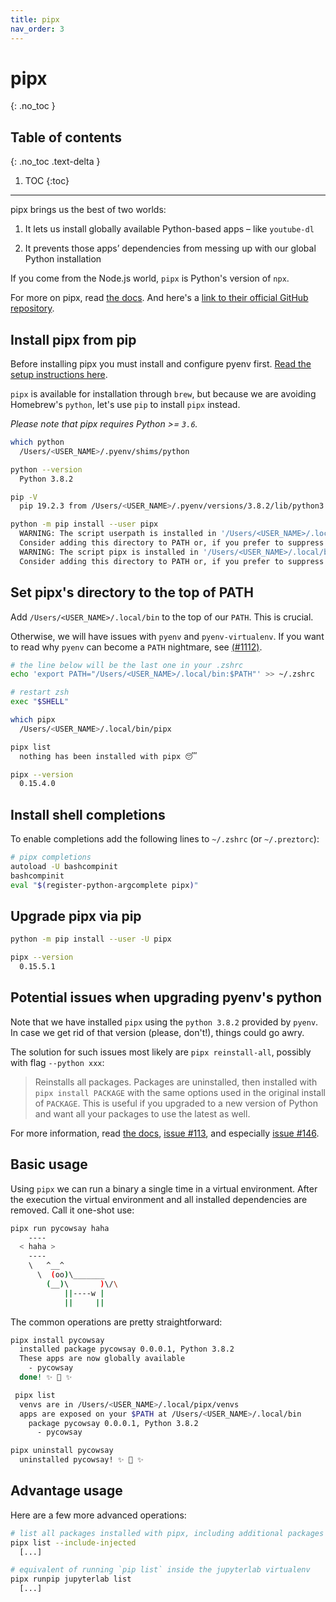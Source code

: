 ```yaml
---
title: pipx
nav_order: 3
---
```


# pipx
{: .no_toc }

## Table of contents
{: .no_toc .text-delta }

1. TOC
{:toc}

---

pipx brings us the best of two worlds:

1. It lets us install globally available Python-based apps – like `youtube-dl`

2. It prevents those apps’ dependencies from messing up with our global Python installation

If you come from the Node.js world, `pipx` is Python's version of `npx`.

For more on pipx, read [the docs](https://pipxproject.github.io/pipx/comparisons/). And here's a [link to their official GitHub repository](https://github.com/pipxproject/pipx).

## Install pipx from pip

<div class="warning-box">Before installing pipx you must install and configure pyenv first. <a href="pyenv/pyenv.html">Read the setup instructions here</a>.</div>

`pipx` is available for installation through `brew`, but because we are avoiding Homebrew's `python`, let's use `pip` to install `pipx` instead.

_Please note that pipx requires Python >= `3.6`._

```sh
which python
  /Users/<USER_NAME>/.pyenv/shims/python

python --version
  Python 3.8.2

pip -V
  pip 19.2.3 from /Users/<USER_NAME>/.pyenv/versions/3.8.2/lib/python3.8/site-packages/pip (python 3.8)

python -m pip install --user pipx
  WARNING: The script userpath is installed in '/Users/<USER_NAME>/.local/bin' which is not on PATH.
  Consider adding this directory to PATH or, if you prefer to suppress this warning, use --no-warn-script-location.
  WARNING: The script pipx is installed in '/Users/<USER_NAME>/.local/bin' which is not on PATH.
  Consider adding this directory to PATH or, if you prefer to suppress this warning, use --no-warn-script-location.
```

## Set pipx's directory to the top of PATH

Add `/Users/<USER_NAME>/.local/bin` to the top of our `PATH`. This is crucial. 

Otherwise, we will have issues with `pyenv` and `pyenv-virtualenv`. If you want to read why `pyenv` can become a `PATH` nightmare, see [(#1112)](https://github.com/pyenv/pyenv/issues/1112).

```sh
# the line below will be the last one in your .zshrc
echo 'export PATH="/Users/<USER_NAME>/.local/bin:$PATH"' >> ~/.zshrc

# restart zsh
exec "$SHELL"

which pipx
  /Users/<USER_NAME>/.local/bin/pipx

pipx list
  nothing has been installed with pipx 😴

pipx --version
  0.15.4.0
```

## Install shell completions

To enable completions add the following lines to `~/.zshrc` (or `~/.preztorc`):

```sh
# pipx completions
autoload -U bashcompinit
bashcompinit
eval "$(register-python-argcomplete pipx)"
```

## Upgrade pipx via pip

```sh
python -m pip install --user -U pipx

pipx --version
  0.15.5.1
```

## Potential issues when upgrading pyenv's python

Note that we have installed `pipx` using the `python 3.8.2` provided by `pyenv`. In case we get rid of that version (please, don't!), things could go awry.

The solution for such issues most likely are `pipx reinstall-all`, possibly with flag `--python xxx`:

> Reinstalls all packages. Packages are uninstalled, then installed with `pipx install PACKAGE` with the same options used in the original install of `PACKAGE`. This is useful if you upgraded to a new version of Python and want all your packages to use the latest as well.

For more information, read [the docs](https://pipxproject.github.io/pipx/docs/#pipx-reinstall-all), [issue #113](https://github.com/pipxproject/pipx/issues/113), and especially [issue #146](https://github.com/pipxproject/pipx/issues/146).


## Basic usage

Using `pipx` we can run a binary a single time in a virtual environment. After the execution the virtual environment and all installed dependencies are removed. Call it one-shot use:

```sh
pipx run pycowsay haha
    ----
  < haha >
    ----
    \   ^__^
      \  (oo)\_______
        (__)\       )\/\
            ||----w |
            ||     ||
```

The common operations are pretty straightforward:

```sh
pipx install pycowsay
  installed package pycowsay 0.0.0.1, Python 3.8.2
  These apps are now globally available
    - pycowsay
  done! ✨ 🌟 ✨

 pipx list
  venvs are in /Users/<USER_NAME>/.local/pipx/venvs
  apps are exposed on your $PATH at /Users/<USER_NAME>/.local/bin
    package pycowsay 0.0.0.1, Python 3.8.2
      - pycowsay

pipx uninstall pycowsay
  uninstalled pycowsay! ✨ 🌟 ✨
```

## Advantage usage

Here are a few more advanced operations:

```sh
# list all packages installed with pipx, including additional packages that had been injected
pipx list --include-injected
  [...]

# equivalent of running `pip list` inside the jupyterlab virtualenv
pipx runpip jupyterlab list
  [...]
```
